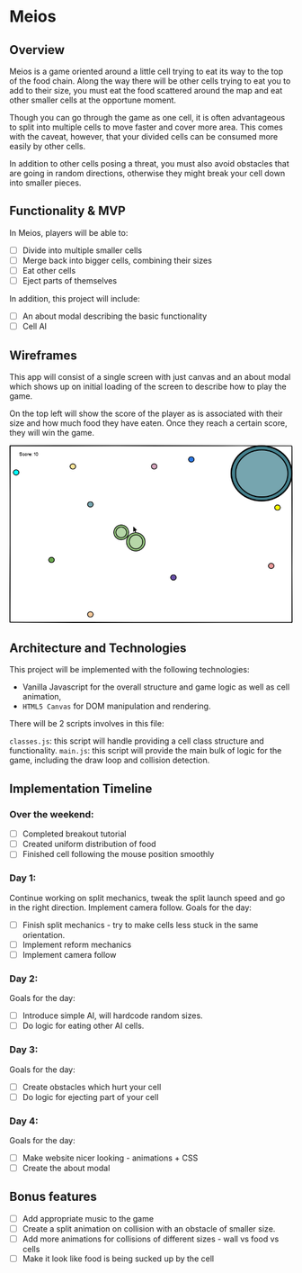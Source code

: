 # Meios

## Overview
Meios is a game oriented around a little cell trying to eat its way to the top of the food chain. Along the way there will be other cells trying to eat you to add to their size, you must eat the food scattered around the map and eat other smaller cells at the opportune moment.

Though you can go through the game as one cell, it is often advantageous to split into multiple cells to move faster and cover more area. This comes with the caveat, however, that your divided cells can be consumed more easily by other cells.

In addition to other cells posing a threat, you must also avoid obstacles that are going in random directions, otherwise they might break your cell down into smaller pieces.

## Functionality & MVP

In Meios, players will be able to:

- [ ] Divide into multiple smaller cells
- [ ] Merge back into bigger cells, combining their sizes
- [ ] Eat other cells
- [ ] Eject parts of themselves

In addition, this project will include:

- [ ] An about modal describing the basic functionality
- [ ] Cell AI

## Wireframes

This app will consist of a single screen with just canvas and an about modal which shows up on initial loading of the screen to describe how to play the game.

On the top left will show the score of the player as is associated with their size and how much food they have eaten. Once they reach a certain score, they will win the game.

![Wireframe 1](https://github.com/wrudnicki16/Meios/blob/master/meios1.png)

## Architecture and Technologies

This project will be implemented with the following technologies:
  * Vanilla Javascript for the overall structure and game logic as well as cell animation,
  * `HTML5 Canvas` for DOM manipulation and rendering.

There will be 2 scripts involves in this file:

`classes.js`: this script will handle providing a cell class structure and functionality.
`main.js`: this script will provide the main bulk of logic for the game, including the draw loop and collision detection.

## Implementation Timeline

### Over the weekend:
- [ ] Completed breakout tutorial
- [ ] Created uniform distribution of food
- [ ] Finished cell following the mouse position smoothly

### Day 1:
Continue working on split mechanics, tweak the split launch speed and go in the right direction. Implement camera follow. Goals for the day:
- [ ] Finish split mechanics - try to make cells less stuck in the same orientation.
- [ ] Implement reform mechanics
- [ ] Implement camera follow

### Day 2:
Goals for the day:
- [ ] Introduce simple AI, will hardcode random sizes.
- [ ] Do logic for eating other AI cells.

### Day 3:
Goals for the day:
- [ ] Create obstacles which hurt your cell
- [ ] Do logic for ejecting part of your cell

### Day 4:
Goals for the day:
- [ ] Make website nicer looking - animations + CSS
- [ ] Create the about modal

## Bonus features

- [ ] Add appropriate music to the game
- [ ] Create a split animation on collision with an obstacle of smaller size.
- [ ] Add more animations for collisions of different sizes - wall vs food vs cells
- [ ] Make it look like food is being sucked up by the cell
